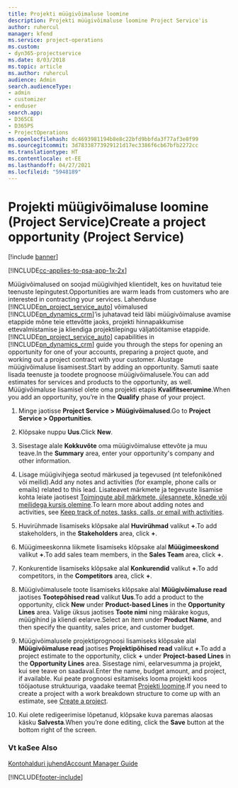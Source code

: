 ```yaml
---
title: Projekti müügivõimaluse loomine
description: Projekti müügivõimaluse loomine Project Service'is
author: ruhercul
manager: kfend
ms.service: project-operations
ms.custom:
- dyn365-projectservice
ms.date: 8/03/2018
ms.topic: article
ms.author: ruhercul
audience: Admin
search.audienceType:
- admin
- customizer
- enduser
search.app:
- D365CE
- D365PS
- ProjectOperations
ms.openlocfilehash: dc4693981194b8e8c22bfd9bbfda3f77af3e8f99
ms.sourcegitcommit: 3d78338773929121d17ec3386f6cb67bfb2272cc
ms.translationtype: HT
ms.contentlocale: et-EE
ms.lasthandoff: 04/27/2021
ms.locfileid: "5948189"
---
```

# <a name="create-a-project-opportunity-project-service"></a><span data-ttu-id="28b2e-103">Projekti müügivõimaluse loomine (Project Service)</span><span class="sxs-lookup"><span data-stu-id="28b2e-103">Create a project opportunity (Project Service)</span></span>

[!include [banner](../includes/psa-now-project-operations.md)]

[!INCLUDE[cc-applies-to-psa-app-1x-2x](../includes/cc-applies-to-psa-app-1x-2x.md)]

<span data-ttu-id="28b2e-104">Müügivõimalused on soojad müügivihjed klientidelt, kes on huvitatud teie teenuste lepingutest.</span><span class="sxs-lookup"><span data-stu-id="28b2e-104">Opportunities are warm leads from customers who are interested in contracting your services.</span></span> <span data-ttu-id="28b2e-105">Lahenduse [!INCLUDE[pn_project_service_auto](../includes/pn-project-service-auto.md)] võimalused [!INCLUDE[pn_dynamics_crm](../includes/pn-dynamics-crm.md)]’is juhatavad teid läbi müügivõimaluse avamise etappide mõne teie ettevõtte jaoks, projekti hinnapakkumise ettevalmistamise ja kliendiga projektilepingu väljatöötamise etappide.</span><span class="sxs-lookup"><span data-stu-id="28b2e-105">[!INCLUDE[pn_project_service_auto](../includes/pn-project-service-auto.md)] capabilities in [!INCLUDE[pn_dynamics_crm](../includes/pn-dynamics-crm.md)] guide you through the steps for opening an opportunity for one of your accounts, preparing a project quote, and working out a project contract with your customer.</span></span> <span data-ttu-id="28b2e-106">Alustage müügivõimaluse lisamisest.</span><span class="sxs-lookup"><span data-stu-id="28b2e-106">Start by adding an opportunity.</span></span> <span data-ttu-id="28b2e-107">Samuti saate lisada teenuste ja toodete prognoose müügivõimalusele.</span><span class="sxs-lookup"><span data-stu-id="28b2e-107">You can add estimates for services and products to the opportunity, as well.</span></span> <span data-ttu-id="28b2e-108">Müügivõimaluse lisamisel olete oma projekti etapis **Kvalifitseerumine**.</span><span class="sxs-lookup"><span data-stu-id="28b2e-108">When you add an opportunity, you’re in the **Qualify** phase of your project.</span></span>  
  
1.  <span data-ttu-id="28b2e-109">Minge jaotisse **Project Service > Müügivõimalused**.</span><span class="sxs-lookup"><span data-stu-id="28b2e-109">Go to **Project Service > Opportunities**.</span></span>  
  
2.  <span data-ttu-id="28b2e-110">Klõpsake nuppu **Uus**.</span><span class="sxs-lookup"><span data-stu-id="28b2e-110">Click **New**.</span></span>  
  
3.  <span data-ttu-id="28b2e-111">Sisestage alale **Kokkuvõte** oma müügivõimaluse ettevõte ja muu teave.</span><span class="sxs-lookup"><span data-stu-id="28b2e-111">In the **Summary** area, enter your opportunity's company and other information.</span></span>  
  
4.  <span data-ttu-id="28b2e-112">Lisage müügivihjega seotud märkused ja tegevused (nt telefonikõned või meilid).</span><span class="sxs-lookup"><span data-stu-id="28b2e-112">Add any notes and activities (for example, phone calls or emails) related to this lead.</span></span> <span data-ttu-id="28b2e-113">Lisateavet märkmete ja tegevuste lisamise kohta leiate jaotisest [Toimingute abil märkmete, ülesannete, kõnede või meilidega kursis olemine](/dynamics365/customerengagement/on-premises/basics/work-with-activities).</span><span class="sxs-lookup"><span data-stu-id="28b2e-113">To learn more about adding notes and activities, see [Keep track of notes, tasks, calls, or email with activities](/dynamics365/customerengagement/on-premises/basics/work-with-activities).</span></span>  
  
5.  <span data-ttu-id="28b2e-114">Huvirühmade lisamiseks klõpsake alal **Huvirühmad** valikut **+**.</span><span class="sxs-lookup"><span data-stu-id="28b2e-114">To add stakeholders, in the **Stakeholders** area, click **+**.</span></span>  
  
6.  <span data-ttu-id="28b2e-115">Müügimeeskonna liikmete lisamiseks klõpsake alal **Müügimeeskond** valikut **+**.</span><span class="sxs-lookup"><span data-stu-id="28b2e-115">To add sales team members, in the **Sales Team** area, click **+**.</span></span>  
  
7.  <span data-ttu-id="28b2e-116">Konkurentide lisamiseks klõpsake alal **Konkurendid** valikut **+**.</span><span class="sxs-lookup"><span data-stu-id="28b2e-116">To add competitors, in the **Competitors** area, click **+**.</span></span>  
  
8.  <span data-ttu-id="28b2e-117">Müügivõimalusele toote lisamiseks klõpsake alal **Müügivõimaluse read** jaotises **Tootepõhised read** valikut **Uus**.</span><span class="sxs-lookup"><span data-stu-id="28b2e-117">To add a product to the opportunity, click **New** under **Product-based Lines** in the **Opportunity Lines** area.</span></span> <span data-ttu-id="28b2e-118">Valige üksus jaotises **Toote nimi** ning määrake kogus, müügihind ja kliendi eelarve.</span><span class="sxs-lookup"><span data-stu-id="28b2e-118">Select an item under **Product Name**, and then specify the quantity, sales price, and customer budget.</span></span>  
  
9. <span data-ttu-id="28b2e-119">Müügivõimalusele projektiprognoosi lisamiseks klõpsake alal **Müügivõimaluse read** jaotises **Projektipõhised read** valikut **+**.</span><span class="sxs-lookup"><span data-stu-id="28b2e-119">To add a project estimate to the opportunity, click **+** under **Project-based Lines** in the **Opportunity Lines** area.</span></span> <span data-ttu-id="28b2e-120">Sisestage nimi, eelarvesumma ja projekt, kui see teave on saadaval.</span><span class="sxs-lookup"><span data-stu-id="28b2e-120">Enter the name, budget amount, and project, if available.</span></span> <span data-ttu-id="28b2e-121">Kui peate prognoosi esitamiseks looma projekti koos tööjaotuse struktuuriga, vaadake teemat [Projekti loomine](../psa/create-project.md).</span><span class="sxs-lookup"><span data-stu-id="28b2e-121">If you need to create a project with a work breakdown structure to come up with an estimate, see [Create a project](../psa/create-project.md).</span></span>  
  
10. <span data-ttu-id="28b2e-122">Kui olete redigeerimise lõpetanud, klõpsake kuva paremas alaosas käsku **Salvesta**.</span><span class="sxs-lookup"><span data-stu-id="28b2e-122">When you’re done editing, click the **Save** button at the bottom right of the screen.</span></span>  
  
### <a name="see-also"></a><span data-ttu-id="28b2e-123">Vt ka</span><span class="sxs-lookup"><span data-stu-id="28b2e-123">See Also</span></span>  
 [<span data-ttu-id="28b2e-124">Kontohalduri juhend</span><span class="sxs-lookup"><span data-stu-id="28b2e-124">Account Manager Guide</span></span>](../psa/account-manager-guide.md)


[!INCLUDE[footer-include](../includes/footer-banner.md)]